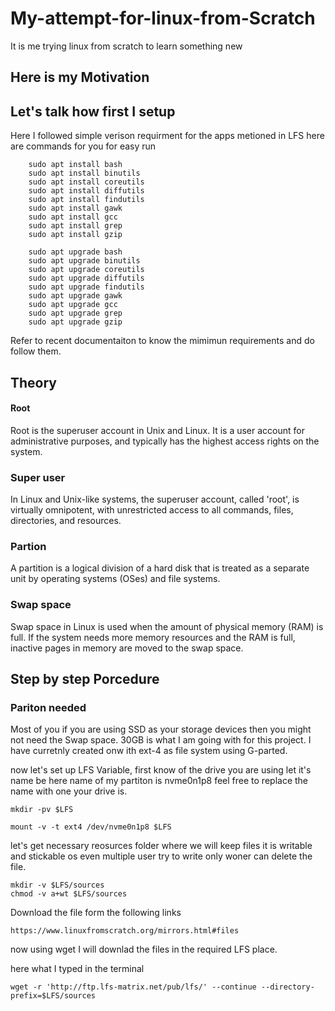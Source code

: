 # My-attempt-for-linux-from-Scratch
It is me trying linux from scratch to learn something new
## Here is my Motivation

## Let's talk how first I setup
Here I followed simple verison requirment for the apps metioned in LFS here are commands for you for easy run
```
    sudo apt install bash
    sudo apt install binutils
    sudo apt install coreutils
    sudo apt install diffutils
    sudo apt install findutils
    sudo apt install gawk
    sudo apt install gcc
    sudo apt install grep
    sudo apt install gzip

```
```
    sudo apt upgrade bash
    sudo apt upgrade binutils
    sudo apt upgrade coreutils
    sudo apt upgrade diffutils
    sudo apt upgrade findutils
    sudo apt upgrade gawk
    sudo apt upgrade gcc
    sudo apt upgrade grep
    sudo apt upgrade gzip

```
Refer to recent documentaiton to know the mimimun requirements and do follow them.



## Theory
#### Root
Root is the superuser account in Unix and Linux. It is a user account for administrative purposes, and typically has the highest access rights on the system.
### Super user
In Linux and Unix-like systems, the superuser account, called 'root', is virtually omnipotent, with unrestricted access to all commands, files, directories, and resources. 
### Partion
A partition is a logical division of a hard disk that is treated as a separate unit by operating systems (OSes) and file systems. 
### Swap space
Swap space in Linux is used when the amount of physical memory (RAM) is full. If the system needs more memory resources and the RAM is full, inactive pages in memory are moved to the swap space.



## Step by step Porcedure

### Pariton needed
Most of you if you are using SSD as your storage devices then you might not need the Swap space. 30GB is what I am going with for this project.
I have curretnly created onw ith ext-4 as file system using G-parted.

now let's set up LFS Variable,
first know of the drive you are using let it's name be here name of my partiton is nvme0n1p8
feel free to replace the name with one your drive is.

```
mkdir -pv $LFS

mount -v -t ext4 /dev/nvme0n1p8 $LFS
```
let's get necessary reosurces folder where we will keep files it is writable and stickable os even multiple user try to write only woner can delete the file.

```
mkdir -v $LFS/sources
chmod -v a+wt $LFS/sources
```
Download the file form the following links
```
https://www.linuxfromscratch.org/mirrors.html#files
```
now using wget I will downlad the files in the required LFS place.

here what I typed in the terminal
```
wget -r 'http://ftp.lfs-matrix.net/pub/lfs/' --continue --directory-prefix=$LFS/sources
```
